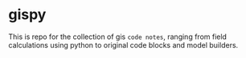 # gispy

This is repo for the collection of gis `code notes`, ranging from field calculations using python to original code blocks and model builders.